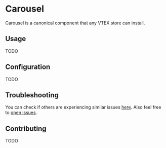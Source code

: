 # Carousel

Carousel is a canonical component that any VTEX store can install. 

## Usage

TODO

## Configuration

TODO

## Troubleshooting

You can check if others are experiencing similar issues [here](https://github.com/vtex-apps/carousel/issues). Also feel free to [open issues](https://github.com/vtex-apps/carousel/issues/new).

## Contributing

TODO
